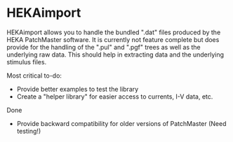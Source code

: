 # HEKAimport

HEKAimport allows you to handle the bundled ".dat" files produced by the HEKA PatchMaster software. It is currently not feature complete but does provide for the handling of the ".pul" and ".pgf" trees as well as the underlying raw data. This should help in extracting data and the underlying stimulus files. 

Most critical to-do:
* Provide better examples to test the library
* Create a "helper library" for easier access to currents, I-V data, etc.

Done
* Provide backward compatibility for older versions of PatchMaster (Need testing!)
